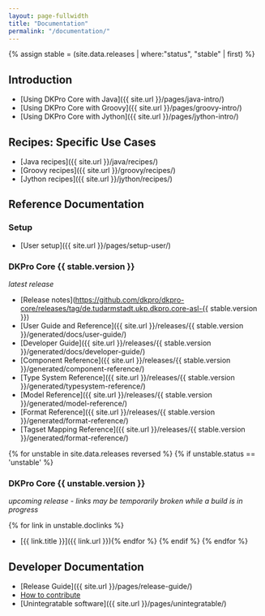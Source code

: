 ```yaml
---
layout: page-fullwidth
title: "Documentation"
permalink: "/documentation/"
---
```


{% assign stable = (site.data.releases | where:"status", "stable" | first) %}

## Introduction

* [Using DKPro Core with Java]({{ site.url }}/pages/java-intro/)
* [Using DKPro Core with Groovy]({{ site.url }}/pages/groovy-intro/)
* [Using DKPro Core with Jython]({{ site.url }}/pages/jython-intro/)

## Recipes: Specific Use Cases

* [Java recipes]({{ site.url }}/java/recipes/)
* [Groovy recipes]({{ site.url }}/groovy/recipes/)
* [Jython recipes]({{ site.url }}/jython/recipes/)

## Reference Documentation

### Setup

* [User setup]({{ site.url }}/pages/setup-user/)

### DKPro Core {{ stable.version }}
_latest release_

* [Release notes](https://github.com/dkpro/dkpro-core/releases/tag/de.tudarmstadt.ukp.dkpro.core-asl-{{ stable.version }})
* [User Guide and Reference]({{ site.url }}/releases/{{ stable.version }}/generated/docs/user-guide/)
* [Developer Guide]({{ site.url }}/releases/{{ stable.version }}/generated/docs/developer-guide/)
* [Component Reference]({{ site.url }}/releases/{{ stable.version }}/generated/component-reference/)
* [Type System Reference]({{ site.url }}/releases/{{ stable.version }}/generated/typesystem-reference/)
* [Model Reference]({{ site.url }}/releases/{{ stable.version }}/generated/model-reference/)
* [Format Reference]({{ site.url }}/releases/{{ stable.version }}/generated/format-reference/)
* [Tagset Mapping Reference]({{ site.url }}/releases/{{ stable.version }}/generated/format-reference/)

{% for unstable in site.data.releases reversed %}
{% if unstable.status == 'unstable' %}
### DKPro Core {{ unstable.version }}
_upcoming release - links may be temporarily broken while a build is in progress_

{% for link in unstable.doclinks %}
* [{{ link.title }}]({{ link.url }}){% endfor %}
{% endif %}
{% endfor %}

## Developer Documentation

* [Release Guide]({{ site.url }}/pages/release-guide/)
* [How to contribute](http://dkpro.github.io/contributing/)
* [Unintegratable software]({{ site.url }}/pages/unintegratable/)
